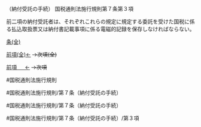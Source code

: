 （納付受託の手続）
国税通則法施行規則第７条第３項

前二項の納付受託者は、それぞれこれらの規定に規定する委託を受けた国税に係る払込取扱票又は納付書記載事項に係る電磁的記録を保存しなければならない。

[条(全)](国税通則法施行規則＿第７条_.md)

[前項(全)←](国税通則法施行規則＿第７条第２項_.md)  ~~→次項(全)~~

[前項 　 ←](国税通則法施行規則＿第７条第２項.md)  ~~→次項~~



#国税通則法施行規則

#国税通則法施行規則/第７条（納付受託の手続）

#国税通則法施行規則/第７条（納付受託の手続）

#国税通則法施行規則/第７条（納付受託の手続）/第３項

